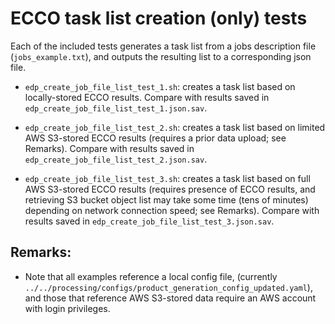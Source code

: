 
# ECCO task list creation (only) tests

Each of the included tests generates a task list from a jobs description file
(`jobs_example.txt`), and outputs the resulting list to a corresponding json
file.

- `edp_create_job_file_list_test_1.sh`: creates a task list based on
  locally-stored ECCO results. Compare with results saved in
  `edp_create_job_file_list_test_1.json.sav`.

- `edp_create_job_file_list_test_2.sh`: creates a task list based on
  limited AWS S3-stored ECCO results (requires a prior data upload;
  see Remarks). Compare with results saved in
  `edp_create_job_file_list_test_2.json.sav`.

- `edp_create_job_file_list_test_3.sh`: creates a task list based on
  full AWS S3-stored ECCO results (requires presence of ECCO results,
  and retrieving S3 bucket object list may take some time (tens of
  minutes) depending on network connection speed; see Remarks).
  Compare with results saved in
  `edp_create_job_file_list_test_3.json.sav`.

## Remarks:

- Note that all examples reference a local config file, (currently
  `../../processing/configs/product_generation_config_updated.yaml`),
  and those that reference AWS S3-stored data require an AWS account
  with login privileges.

